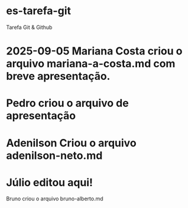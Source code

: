 # es-tarefa-git
Tarefa Git &amp; Github


2025-09-05
Mariana Costa criou o arquivo mariana-a-costa.md com breve apresentação.
=======
Pedro criou o arquivo de apresentação
=======
Adenilson Criou o arquivo adenilson-neto.md
=======
Júlio editou aqui!
=======
Bruno criou o arquivo bruno-alberto.md
